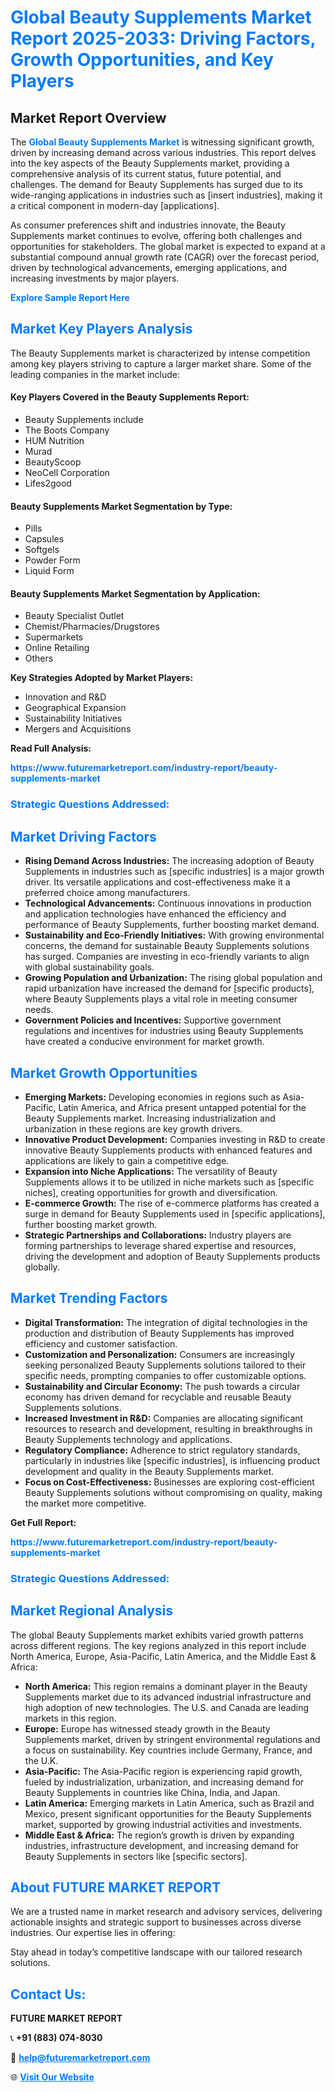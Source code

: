 <h1 style="color: #007BFF;">Global Beauty Supplements Market Report 2025-2033: Driving Factors, Growth Opportunities, and Key Players</h1>

<section id="overview">
<h2>Market Report Overview</h2>
<p>The <a href="https://www.futuremarketreport.com/industry-report/beauty-supplements-market" style="color: #007BFF; text-decoration: none;"><strong>Global Beauty Supplements Market</strong></a> is witnessing significant growth, driven by increasing demand across various industries. This report delves into the key aspects of the Beauty Supplements market, providing a comprehensive analysis of its current status, future potential, and challenges. The demand for Beauty Supplements has surged due to its wide-ranging applications in industries such as [insert industries], making it a critical component in modern-day [applications].</p>
<p>As consumer preferences shift and industries innovate, the Beauty Supplements market continues to evolve, offering both challenges and opportunities for stakeholders. The global market is expected to expand at a substantial compound annual growth rate (CAGR) over the forecast period, driven by technological advancements, emerging applications, and increasing investments by major players.</p>
</section>

<section id="overview">
<p><a href="https://www.futuremarketreport.com/request-sample/reportId=98475" style="color: #007BFF; text-decoration: none;"><strong>Explore Sample Report Here</strong></a></p>
</section>

<section id="key-players">
<h2 style="color: #007BFF;">Market Key Players Analysis</h2>
<p>The Beauty Supplements market is characterized by intense competition among key players striving to capture a larger market share. Some of the leading companies in the market include:</p>
<h4>Key Players Covered in the Beauty Supplements Report:</h4>
<ul><li>Beauty Supplements include</li><li>The Boots Company</li><li>HUM Nutrition</li><li>Murad</li><li>BeautyScoop</li><li>NeoCell Corporation</li><li>Lifes2good</li></ul>
<h4>Beauty Supplements Market Segmentation by Type:</h4>
<ul><li>Pills</li><li>Capsules</li><li>Softgels</li><li>Powder Form</li><li>Liquid Form</li></ul>

<h4>Beauty Supplements Market Segmentation by Application:</h4>
<ul><li>Beauty Specialist Outlet</li><li>Chemist/Pharmacies/Drugstores</li><li>Supermarkets</li><li>Online Retailing</li><li>Others</li></ul>
<p><strong>Key Strategies Adopted by Market Players:</strong></p>
<ul>
<li>Innovation and R&D</li>
<li>Geographical Expansion</li>
<li>Sustainability Initiatives</li>
<li>Mergers and Acquisitions</li>
</ul>
</section>

<section>
<p><strong>Read Full Analysis: </strong></p><a href="https://www.futuremarketreport.com/industry-report/beauty-supplements-market" style="color: #007BFF; text-decoration: none;"><strong>https://www.futuremarketreport.com/industry-report/beauty-supplements-market</strong></a>
<h3 style="color: #007BFF;">Strategic Questions Addressed:</h3>
</section>

<section id="driving-factors">
<h2 style="color: #007BFF;">Market Driving Factors</h2>
<ul>
<li><strong>Rising Demand Across Industries:</strong> The increasing adoption of Beauty Supplements in industries such as [specific industries] is a major growth driver. Its versatile applications and cost-effectiveness make it a preferred choice among manufacturers.</li>
<li><strong>Technological Advancements:</strong> Continuous innovations in production and application technologies have enhanced the efficiency and performance of Beauty Supplements, further boosting market demand.</li>
<li><strong>Sustainability and Eco-Friendly Initiatives:</strong> With growing environmental concerns, the demand for sustainable Beauty Supplements solutions has surged. Companies are investing in eco-friendly variants to align with global sustainability goals.</li>
<li><strong>Growing Population and Urbanization:</strong> The rising global population and rapid urbanization have increased the demand for [specific products], where Beauty Supplements plays a vital role in meeting consumer needs.</li>
<li><strong>Government Policies and Incentives:</strong> Supportive government regulations and incentives for industries using Beauty Supplements have created a conducive environment for market growth.</li>
</ul>
</section>

<section id="growth-opportunities">
<h2 style="color: #007BFF;">Market Growth Opportunities</h2>
<ul>
<li><strong>Emerging Markets:</strong> Developing economies in regions such as Asia-Pacific, Latin America, and Africa present untapped potential for the Beauty Supplements market. Increasing industrialization and urbanization in these regions are key growth drivers.</li>
<li><strong>Innovative Product Development:</strong> Companies investing in R&D to create innovative Beauty Supplements products with enhanced features and applications are likely to gain a competitive edge.</li>
<li><strong>Expansion into Niche Applications:</strong> The versatility of Beauty Supplements allows it to be utilized in niche markets such as [specific niches], creating opportunities for growth and diversification.</li>
<li><strong>E-commerce Growth:</strong> The rise of e-commerce platforms has created a surge in demand for Beauty Supplements used in [specific applications], further boosting market growth.</li>
<li><strong>Strategic Partnerships and Collaborations:</strong> Industry players are forming partnerships to leverage shared expertise and resources, driving the development and adoption of Beauty Supplements products globally.</li>
</ul>
</section>

<section id="trending-factors">
<h2 style="color: #007BFF;">Market Trending Factors</h2>
<ul>
<li><strong>Digital Transformation:</strong> The integration of digital technologies in the production and distribution of Beauty Supplements has improved efficiency and customer satisfaction.</li>
<li><strong>Customization and Personalization:</strong> Consumers are increasingly seeking personalized Beauty Supplements solutions tailored to their specific needs, prompting companies to offer customizable options.</li>
<li><strong>Sustainability and Circular Economy:</strong> The push towards a circular economy has driven demand for recyclable and reusable Beauty Supplements solutions.</li>
<li><strong>Increased Investment in R&D:</strong> Companies are allocating significant resources to research and development, resulting in breakthroughs in Beauty Supplements technology and applications.</li>
<li><strong>Regulatory Compliance:</strong> Adherence to strict regulatory standards, particularly in industries like [specific industries], is influencing product development and quality in the Beauty Supplements market.</li>
<li><strong>Focus on Cost-Effectiveness:</strong> Businesses are exploring cost-efficient Beauty Supplements solutions without compromising on quality, making the market more competitive.</li>
</ul>
</section>

<section>
<p><strong>Get Full Report: </strong></p><a href="https://www.futuremarketreport.com/industry-report/beauty-supplements-market" style="color: #007BFF; text-decoration: none;"><strong>https://www.futuremarketreport.com/industry-report/beauty-supplements-market</strong></a>
<h3 style="color: #007BFF;">Strategic Questions Addressed:</h3>
</section>


<section id="regional-analysis">
<h2 style="color: #007BFF;">Market Regional Analysis</h2>
<p>The global Beauty Supplements market exhibits varied growth patterns across different regions. The key regions analyzed in this report include North America, Europe, Asia-Pacific, Latin America, and the Middle East & Africa:</p>
<ul>
<li><strong>North America:</strong> This region remains a dominant player in the Beauty Supplements market due to its advanced industrial infrastructure and high adoption of new technologies. The U.S. and Canada are leading markets in this region.</li>
<li><strong>Europe:</strong> Europe has witnessed steady growth in the Beauty Supplements market, driven by stringent environmental regulations and a focus on sustainability. Key countries include Germany, France, and the U.K.</li>
<li><strong>Asia-Pacific:</strong> The Asia-Pacific region is experiencing rapid growth, fueled by industrialization, urbanization, and increasing demand for Beauty Supplements in countries like China, India, and Japan.</li>
<li><strong>Latin America:</strong> Emerging markets in Latin America, such as Brazil and Mexico, present significant opportunities for the Beauty Supplements market, supported by growing industrial activities and investments.</li>
<li><strong>Middle East & Africa:</strong> The region’s growth is driven by expanding industries, infrastructure development, and increasing demand for Beauty Supplements in sectors like [specific sectors].</li>
</ul>
</section>

<footer>
<h2 style="color: #007BFF;">About FUTURE MARKET REPORT</h2>
<p>We are a trusted name in market research and advisory services, delivering actionable insights and strategic support to businesses across diverse industries. Our expertise lies in offering:</p>

<p>Stay ahead in today’s competitive landscape with our tailored research solutions.</p>

<h2 style="color: #007BFF;">Contact Us:</h2>
<p><strong>FUTURE MARKET REPORT</strong></p>
<p>📞 <strong>+91 (883) 074-8030</strong></p>
<p>📧 <strong><a href="mailto:help@futuremarketreport.com" style="color: #007BFF;">help@futuremarketreport.com</a></strong></p>
<p>🌐 <strong><a href="https://www.futuremarketreport.com/" style="color: #007BFF;">Visit Our Website</a></strong></p>
</footer>